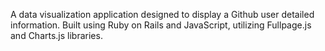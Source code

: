  A data visualization application designed to display a Github user detailed information. Built using Ruby on Rails and JavaScript, utilizing Fullpage.js and Charts.js libraries.
